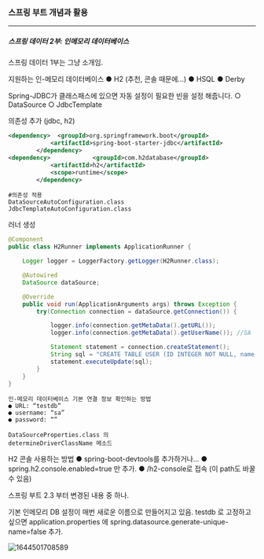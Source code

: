 <h3>스프링 부트 개념과 활용</h3>
<hr/>
<h5>스프링 데이터 2부: 인메모리 데이터베이스</h5>

스프링 데이터 1부는 그냥 소개임.

지원하는 인-메모리 데이터베이스
	● H2 (추천, 콘솔 때문에...)
	● HSQL
	● Derby

Spring-JDBC가 클래스패스에 있으면 자동 설정이 필요한 빈을 설정 해줍니다.
	○ DataSource
	○ JdbcTemplate



의존성 추가 (jdbc, h2)

```xml
<dependency>  <groupId>org.springframework.boot</groupId>
            <artifactId>spring-boot-starter-jdbc</artifactId>
        </dependency>
<dependency>            <groupId>com.h2database</groupId>
            <artifactId>h2</artifactId>
            <scope>runtime</scope>
        </dependency>
```

```factories
#의존성 적용
DataSourceAutoConfiguration.class
JdbcTemplateAutoConfiguration.class
```

러너 생성

```java
@Component
public class H2Runner implements ApplicationRunner {

    Logger logger = LoggerFactory.getLogger(H2Runner.class);

    @Autowired
    DataSource dataSource;

    @Override
    public void run(ApplicationArguments args) throws Exception {
        try(Connection connection = dataSource.getConnection()) {

            logger.info(connection.getMetaData().getURL());
            logger.info(connection.getMetaData().getUserName()); //SA

            Statement statement = connection.createStatement();
            String sql = "CREATE TABLE USER (ID INTEGER NOT NULL, name VARCHAR(255), PRIMARY KEY (id))";
            statement.executeUpdate(sql);
        }
    }
}
```

```
인-메모리 데이터베이스 기본 연결 정보 확인하는 방법
● URL: “testdb”
● username: “sa”
● password: “”

DataSourceProperties.class 의
determineDriverClassName 메소드
```

H2 콘솔 사용하는 방법
	● spring-boot-devtools를 추가하거나...
	● spring.h2.console.enabled=true 만 추가.
	● /h2-console로 접속 (이 path도 바꿀 수 있음)

스프링 부트 2.3 부터 변경된 내용 중 하나.

기본 인메모리 DB 설정이 매번 새로운 이름으로 만들어지고 있음. testdb 로 고정하고 싶으면 application.properties 에 spring.datasource.generate-unique-name=false 추가.

![1644501708589](https://user-images.githubusercontent.com/43261300/153423152-02db036a-ec08-49cf-81ca-f944c104539b.png)

